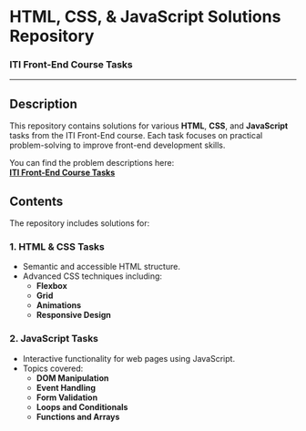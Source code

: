 # **HTML, CSS, & JavaScript Solutions Repository**  
### **ITI Front-End Course Tasks**  

---

## **Description**  
This repository contains solutions for various **HTML**, **CSS**, and **JavaScript** tasks from the ITI Front-End course. Each task focuses on practical problem-solving to improve front-end development skills.  

You can find the problem descriptions here:  
[**ITI Front-End Course Tasks**](https://galvanized-loganberry-747.notion.site/Tasks-R2-net-1-1800e40e2001802199d8cd18e20cf0d6)  

## **Contents**  
The repository includes solutions for:  

### **1. HTML & CSS Tasks**  
- Semantic and accessible HTML structure.  
- Advanced CSS techniques including:  
  - **Flexbox**  
  - **Grid**  
  - **Animations**  
  - **Responsive Design**  

### **2. JavaScript Tasks**  
- Interactive functionality for web pages using JavaScript.  
- Topics covered:  
  - **DOM Manipulation**  
  - **Event Handling**  
  - **Form Validation**  
  - **Loops and Conditionals**  
  - **Functions and Arrays**  
